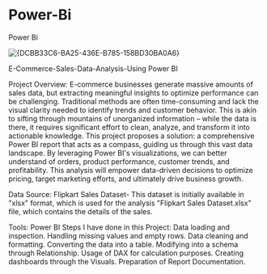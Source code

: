 # Power-Bi
Power Bi

![{DCBB33C6-BA25-436E-B785-158BD30BA0A6}](https://github.com/user-attachments/assets/2066905e-2573-48bb-92e9-e2ad7ddbf539)

E-Commerce-Sales-Data-Analysis-Using Power BI

Project Overview:
E-commerce businesses generate massive amounts of sales data, but extracting meaningful insights to optimize performance can be challenging. Traditional methods are often time-consuming and lack the visual clarity needed to identify trends and customer behavior. This is akin to sifting through mountains of unorganized information – while the data is there, it requires significant effort to clean, analyze, and transform it into actionable knowledge. This project proposes a solution: a comprehensive Power BI report that acts as a compass, guiding us through this vast data landscape. By leveraging Power BI's visualizations, we can better understand of orders, product performance, customer trends, and profitability. This analysis will empower data-driven decisions to optimize pricing, target marketing efforts, and ultimately drive business growth.

Data Source:
Flipkart Sales Dataset- This dataset is initially available in "xlsx" format, which is used for the analysis "Flipkart Sales Dataset.xlsx" file, which contains the details of the sales.

Tools:
Power BI
Steps I have done in this Project:
Data loading and inspection.
Handling missing values and empty rows.
Data cleaning and formatting.
Converting the data into a table.
Modifying into a schema through Relationship.
Usage of DAX for calculation purposes.
Creating dashboards through the Visuals.
Preparation of Report Documentation.
